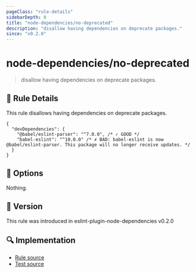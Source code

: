 ```yaml
---
pageClass: "rule-details"
sidebarDepth: 0
title: "node-dependencies/no-deprecated"
description: "disallow having dependencies on deprecate packages."
since: "v0.2.0"
---
```

# node-dependencies/no-deprecated

> disallow having dependencies on deprecate packages.

## :book: Rule Details

This rule disallows having dependencies on deprecate packages.

```json5
{
  "devDependencies": {
    "@babel/eslint-parser": "^7.0.0", /* ✓ GOOD */
    "babel-eslint": "^10.0.0" /* ✗ BAD: babel-eslint is now @babel/eslint-parser. This package will no longer receive updates. */
  }
}
```

</eslint-code-block>

## :wrench: Options

Nothing.

## :rocket: Version

This rule was introduced in eslint-plugin-node-dependencies v0.2.0

## :mag: Implementation

- [Rule source](https://github.com/ota-meshi/eslint-plugin-node-dependencies/blob/main/lib/rules/no-deprecated.ts)
- [Test source](https://github.com/ota-meshi/eslint-plugin-node-dependencies/blob/main/tests/lib/rules/no-deprecated.ts)

